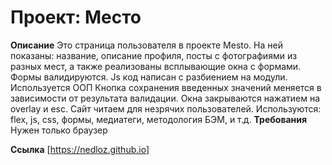 # Проект: Место

**Описание**
Это страница пользователя в проекте Mesto. На ней показаны: название, описание профиля, посты с фотографиями из разных мест, а также реализованы всплывающие окна с формами. Формы валидируются. Js код написан с разбиением на модули. Используется ООП Кнопка сохранения введенных значений меняется в зависимости от результата валидации. Окна закрываются нажатием на overlay и esc. Сайт читаем для незрячих пользователей. Используются: flex, js, css, формы, медиатеги, методология БЭМ, и т.д.
**Требования**
Нужен только браузер

**Ссылка** 
[https://nedloz.github.io]